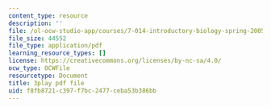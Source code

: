 ```yaml
---
content_type: resource
description: ''
file: /ol-ocw-studio-app/courses/7-014-introductory-biology-spring-2005/f8fb8721c397f7bc2477ceba53b386bb_lm8ywGl9AIQ.pdf
file_size: 44552
file_type: application/pdf
learning_resource_types: []
license: https://creativecommons.org/licenses/by-nc-sa/4.0/
ocw_type: OCWFile
resourcetype: Document
title: 3play pdf file
uid: f8fb8721-c397-f7bc-2477-ceba53b386bb
---
```

